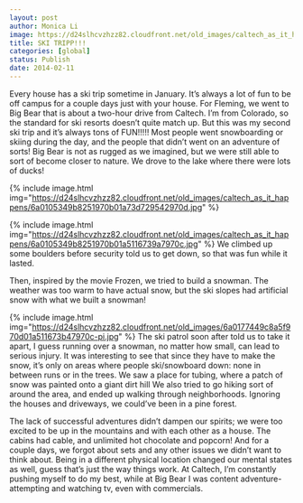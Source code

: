 ```yaml
---
layout: post
author: Monica Li
image: https://d24slhcvzhzz82.cloudfront.net/old_images/caltech_as_it_happens/6a0105349b8251970b01a511673985970c.jpg
title: SKI TRIPP!!! 
categories: [global]
status: Publish
date: 2014-02-11
---
```


Every house has a ski trip sometime in January. It’s always a lot of fun to be off campus for a couple days just with your house. For Fleming, we went to Big Bear that is about a two-hour drive from Caltech. I’m from Colorado, so the standard for ski resorts doesn’t quite match up. But this was my second ski trip and it’s always tons of FUN!!!!!
Most people went snowboarding or skiing during the day, and the people that didn’t went on an adventure of sorts! Big Bear is not as rugged as we imagined, but we were still able to sort of become closer to nature. We drove to the lake where there were lots of ducks!

{% include image.html img="https://d24slhcvzhzz82.cloudfront.net/old_images/caltech_as_it_happens/6a0105349b8251970b01a73d729542970d.jpg" %}

{% include image.html img="https://d24slhcvzhzz82.cloudfront.net/old_images/caltech_as_it_happens/6a0105349b8251970b01a5116739a7970c.jpg" %}
We climbed up some boulders before security told us to get down, so that was fun while it lasted.

Then, inspired by the movie Frozen, we tried to build a snowman. The weather was too warm to have actual snow, but the ski slopes had artificial snow with what we built a snowman!


{% include image.html img="https://d24slhcvzhzz82.cloudfront.net/old_images/6a0177449c8a5f970d01a511673b47970c-pi.jpg" %}
The ski patrol soon after told us to take it apart, I guess running over a snowman, no matter how small, can lead to serious injury. It was interesting to see that since they have to make the snow, it’s only on areas where people ski/snowboard down: none in between runs or in the trees. We saw a place for tubing, where a patch of snow was painted onto a giant dirt hill
We also tried to go hiking sort of around the area, and ended up walking through neighborhoods. Ignoring the houses and driveways, we could’ve been in a pine forest.

The lack of successful adventures didn’t dampen our spirits; we were too excited to be up in the mountains and with each other as a house. The cabins had cable, and unlimited hot chocolate and popcorn! And for a couple days, we forgot about sets and any other issues we didn’t want to think about. Being in a different physical location changed our mental states as well, guess that’s just the way things work. At Caltech, I’m constantly pushing myself to do my best, while at Big Bear I was content adventure-attempting and watching tv, even with commercials.

